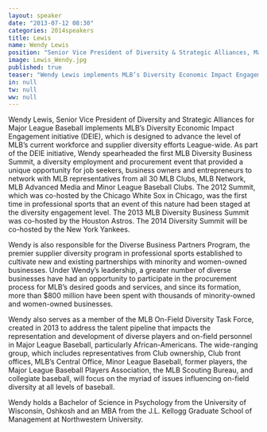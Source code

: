 ```yaml
---
layout: speaker
date: "2013-07-12 08:30"
categories: 2014speakers
title: Lewis
name: Wendy Lewis
position: "Senior Vice President of Diversity & Strategic Alliances, Major League Baseball"
image: Lewis_Wendy.jpg
published: true
teaser: "Wendy Lewis implements MLB’s Diversity Economic Impact Engagement initiative (DEIE), which is designed to advance the level of MLB’s current workforce and supplier diversity efforts League-wide."
in: null
tw: null
ww: null
---
```


Wendy Lewis, Senior Vice President of Diversity and Strategic Alliances for Major League Baseball implements MLB’s Diversity Economic Impact Engagement initiative (DEIE), which is designed to advance the level of MLB’s current workforce and supplier diversity efforts League-wide. As part of the DEIE initiative, Wendy spearheaded the first MLB Diversity Business Summit, a diversity employment and procurement event that provided a unique opportunity for job seekers, business owners and entrepreneurs to network with MLB representatives from all 30 MLB Clubs, MLB Network, MLB Advanced Media and Minor League Baseball Clubs. The 2012 Summit, which was co-hosted by the Chicago White Sox in Chicago, was the first time in professional sports that an event of this nature had been staged at the diversity engagement level. The 2013 MLB Diversity Business Summit was co-hosted by the Houston Astros. The 2014 Diversity Summit will be co-hosted by the New York Yankees.

Wendy is also responsible for the Diverse Business Partners Program, the premier supplier diversity program in professional sports established to cultivate new and existing partnerships with minority and women-owned businesses. Under Wendy’s leadership, a greater number of diverse businesses have had an opportunity to participate in the procurement process for MLB’s desired goods and services, and since its formation, more than $800 million have been spent with thousands of minority-owned and women-owned businesses.

Wendy also serves as a member of the MLB On-Field Diversity Task Force, created in 2013 to address the talent pipeline that impacts the representation and development of diverse players and on-field personnel in Major League Baseball, particularly African-Americans. The wide-ranging group, which includes representatives from Club ownership, Club front offices, MLB’s Central Office, Minor League Baseball, former players, the Major League Baseball Players Association, the MLB Scouting Bureau, and collegiate baseball, will focus on the myriad of issues influencing on-field diversity at all levels of baseball.

Wendy holds a Bachelor of Science in Psychology from the University of Wisconsin, Oshkosh and an MBA from the J.L. Kellogg Graduate School of Management at Northwestern University.  
